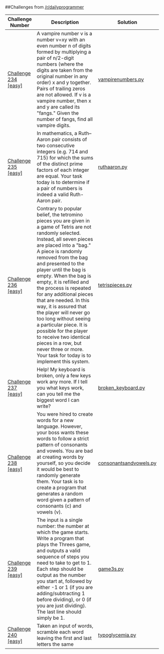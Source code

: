 ##Challenges from [/r/dailyprogrammer](https://www.reddit.com/r/dailyprogrammer)



| Challenge Number | Description | Solution |
|---|---|---|
|[Challenge 234 [easy]](https://www.reddit.com/r/dailyprogrammer/comments/3moxid/20150928_challenge_234_easy_vampire_numbers)| A vampire number v is a number v=xy with an even number n of digits formed by multiplying a pair of n/2-digit numbers (where the digits are taken from the original number in any order) x and y together. Pairs of trailing zeros are not allowed. If v is a vampire number, then x and y are called its "fangs."  Given the number of fangs, find all vampire digits. | [vampirenumbers.py](/easy_challenges/vampirenumbers_v2.py) |
|[Challenge 235 [easy]](https://www.reddit.com/r/dailyprogrammer/comments/3nkanm/20151005_challenge_235_easy_ruthaaron_pairs)|In mathematics, a Ruth–Aaron pair consists of two consecutive integers (e.g. 714 and 715) for which the sums of the distinct prime factors of each integer are equal. Your task today is to determine if a pair of numbers is indeed a valid Ruth-Aaron pair.| [ruthaaron.py](/easy_challenges/ruthaaron.py) |
|[Challenge 236 [easy]](https://www.reddit.com/r/dailyprogrammer/comments/3ofsyb/20151012_challenge_236_easy_random_bag_system)|Contrary to popular belief, the tetromino pieces you are given in a game of Tetris are not randomly selected. Instead, all seven pieces are placed into a "bag." A piece is randomly removed from the bag and presented to the player until the bag is empty. When the bag is empty, it is refilled and the process is repeated for any additional pieces that are needed.  In this way, it is assured that the player will never go too long without seeing a particular piece. It is possible for the player to receive two identical pieces in a row, but never three or more. Your task for today is to implement this system.|[tetrispieces.py](/easy_challenges/tetrispieces.py)|
|[Challenge 237 [easy]](https://www.reddit.com/r/dailyprogrammer/comments/3pcb3i/20151019_challenge_237_easy_broken_keyboard/) | Help! My keyboard is broken, only a few keys work any more. If I tell you what keys work, can you tell me the biggest word I can write?| [broken_keyboard.py](/easy_challenges/broken_keyboard.py)|
|[Challenge 238 [easy]](https://www.reddit.com/r/dailyprogrammer/comments/3q9vpn/20151026_challenge_238_easy_consonants_and_vowels/)|You were hired to create words for a new language. However, your boss wants these words to follow a strict pattern of consonants and vowels. You are bad at creating words by yourself, so you decide it would be best to randomly generate them.  Your task is to create a program that generates a random word given a pattern of consonants (c) and vowels (v).| [consonantsandvowels.py](/easy_challenges/consonantsandvowels.py)|
|[Challenge 239 [easy]](https://www.reddit.com/r/dailyprogrammer/comments/3r7wxz/20151102_challenge_239_easy_a_game_of_threes/) | The input is a single number: the number at which the game starts. Write a program that plays the Threes game, and outputs a valid sequence of steps you need to take to get to 1. Each step should be output as the number you start at, followed by either -1 or 1 (if you are adding/subtracting 1 before dividing), or 0 (if you are just dividing). The last line should simply be 1.| [game3s.py](/easy_challenges/game3s.py)|
|[Challenge 240 [easy]](https://www.reddit.com/r/dailyprogrammer/comments/3s4nyq/20151109_challenge_240_easy_typoglycemia/) | Taken an input of words, scramble each word leaving the first and last letters the same | [typoglycemia.py](/easy_challenges/typoglycemia.py)|
